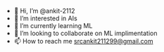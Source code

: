 - 👋 Hi, I’m @ankit-2112
- 👀 I’m interested in AIs
- 🌱 I’m currently learning ML
- 💞️ I’m looking to collaborate on ML implimentation
- 📫 How to reach me srcankit211299@gmail.com

<!---
ankit-2112/ankit-2112 is a ✨ special ✨ repository because its `README.md` (this file) appears on your GitHub profile.
You can click the Preview link to take a look at your changes.
--->
